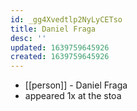 ```yaml
---
id: _gg4Xvedtlp2NyLyCETso
title: Daniel Fraga
desc: ''
updated: 1639759645926
created: 1639759645926
---
```



- [[person]] - Daniel Fraga
- appeared 1x at the stoa

